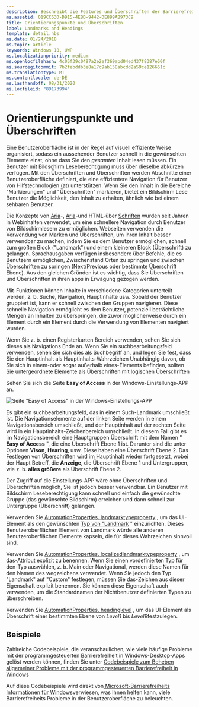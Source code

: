 ```yaml
---
description: Beschreibt die Features und Überschriften der Barrierefreiheit.
ms.assetid: 019CC63D-D915-4EBD-9442-DE899AB973C9
title: Orientierungspunkte und Überschriften
label: Landmarks and Headings
template: detail.hbs
ms.date: 01/24/2018
ms.topic: article
keywords: Windows 10, UWP
ms.localizationpriority: medium
ms.openlocfilehash: 4c05f39c0497a2e2ef369abd04ed437f8387e60f
ms.sourcegitcommit: 7b2febddb3e8a17c9ab158abcdd2a59ce126661c
ms.translationtype: MT
ms.contentlocale: de-DE
ms.lasthandoff: 08/31/2020
ms.locfileid: "89173994"
---
```

# <a name="landmarks-and-headings"></a>Orientierungspunkte und Überschriften

Eine Benutzeroberfläche ist in der Regel auf visuell effiziente Weise organisiert, sodass ein aussehender Benutzer schnell in die gewünschten Elemente einst, ohne dass Sie den *gesamten* Inhalt lesen müssen. Ein Benutzer mit Bildschirm Leseberechtigung muss über dieselbe abkürzen verfügen. Mit den Überschriften und Überschriften werden Abschnitte einer Benutzeroberfläche definiert, die eine effizientere Navigation für Benutzer von Hilfstechnologien (at) unterstützen. Wenn Sie den Inhalt in die Bereiche "Markierungen" und "Überschriften" markieren, bietet ein Bildschirm Lese Benutzer die Möglichkeit, den Inhalt zu erhalten, ähnlich wie bei einem sehbaren Benutzer.

Die Konzepte von [Aria](https://www.w3.org/WAI/GL/wiki/Using_ARIA_landmarks_to_identify_regions_of_a_page)-, [Aria](https://www.w3.org/TR/WCAG20-TECHS/ARIA12.html)-und HTML-über [Schriften](https://www.w3.org/TR/2016/NOTE-WCAG20-TECHS-20161007/H42.html) wurden seit Jahren in Webinhalten verwendet, um eine schnellere Navigation durch Benutzer von Bildschirmlesern zu ermöglichen. Webseiten verwenden die Verwendung von Marken und Überschriften, um ihren Inhalt besser verwendbar zu machen, indem Sie es dem Benutzer ermöglichen, schnell zum großen Block ("Landmark") und einem kleineren Block (Überschrift) zu gelangen. Sprachausgaben verfügen insbesondere über Befehle, die es Benutzern ermöglichen, Zwischenstand Orten zu springen und zwischen Überschriften zu springen (Next/Previous oder bestimmte Überschrift Ebene). Aus den gleichen Gründen ist es wichtig, dass Sie Überschriften und Überschriften in ihren apps in Erwägung gezogen werden.

Mit-Funktionen können Inhalte in verschiedene Kategorien unterteilt werden, z. b. Suche, Navigation, Hauptinhalte usw. Sobald der Benutzer gruppiert ist, kann er schnell zwischen den Gruppen navigieren. Diese schnelle Navigation ermöglicht es dem Benutzer, potenziell beträchtliche Mengen an Inhalten zu überspringen, die zuvor möglicherweise durch ein Element durch ein Element durch die Verwendung von Elementen navigiert wurden.

Wenn Sie z. b. einen Registerkarten Bereich verwenden, sehen Sie sich dieses als Navigations Ende an. Wenn Sie ein suchbearbeitungsfeld verwenden, sehen Sie sich dies als Suchbegriff an, und legen Sie fest, dass Sie den Hauptinhalt als Hauptinhalts-Wahrzeichen Unabhängig davon, ob Sie sich in einem-oder sogar außerhalb eines-Elements befinden, sollten Sie untergeordnete Elemente als Überschriften mit logischen Überschriften

Sehen Sie sich die Seite **Easy of Access** in der Windows-Einstellungs-APP an.

![Seite "Easy of Access" in der Windows-Einstellungs-APP](images/EaseOfAccessSettings.png)  

Es gibt ein suchbearbeitungsfeld, das in einem Such-Landmark umschließt ist. Die Navigationselemente auf der linken Seite werden in einem Navigationsbereich umschließt, und der Hauptinhalt auf der rechten Seite wird in ein Hauptinhalts-Zeichenbereich umschließt. In diesem Fall gibt es im Navigationsbereich eine Hauptgruppen Überschrift mit dem Namen " **Easy of Access** ", die eine Überschrift Ebene 1 ist. Darunter sind die unter Optionen **Vison**, **Hearing**, usw. Diese haben eine Überschrift Ebene 2. Das Festlegen von Überschriften wird im Hauptinhalt wieder fortgesetzt, wobei der Haupt Betreff, die **Anzeige**, die Überschrift Ebene 1 und Untergruppen, wie z. b. **alles größere** als Überschrift Ebene 2.

Der Zugriff auf die Einstellungs-APP wäre ohne Überschriften und Überschriften möglich, Sie ist jedoch besser verwendbar. Ein Benutzer mit Bildschirm Leseberechtigung kann schnell und einfach die gewünschte Gruppe (das gewünschte Bildschirm) erreichen und dann schnell zur Untergruppe (Überschrift) gelangen.

Verwenden Sie [AutomationProperties. landmarktypeproperty](/uwp/api/windows.ui.xaml.automation.automationproperties.LandmarkTypeProperty) , um das UI-Element als den gewünschten [Typ von "Landmark](/windows/desktop/WinAuto/landmark-type-identifiers) " einzurichten. Dieses Benutzeroberflächen Element von Landmark würde alle anderen Benutzeroberflächen Elemente kapseln, die für dieses Wahrzeichen sinnvoll sind.

Verwenden Sie [AutomationProperties. localizedlandmarktypeproperty](/uwp/api/windows.ui.xaml.automation.automationproperties.LocalizedLandmarkTypeProperty) , um das-Attribut explizit zu benennen. Wenn Sie einen vordefinierten Typ für den-Typ auswählen, z. b. Main oder Navigational, werden diese Namen für den Namen des wegzeichens verwendet. Wenn Sie jedoch den Typ "Landmark" auf "Custom" festlegen, müssen Sie das-Zeichen aus dieser Eigenschaft explizit benennen. Sie können diese Eigenschaft auch verwenden, um die Standardnamen der Nichtbenutzer definierten Typen zu überschreiben.

Verwenden Sie [AutomationProperties. headinglevel](/uwp/api/windows.ui.xaml.automation.automationproperties.headinglevelproperty) , um das UI-Element als Überschrift einer bestimmten Ebene von *Level1* bis *Level9*festzulegen.

## <a name="examples"></a>Beispiele

Zahlreiche Codebeispiele, die veranschaulichen, wie viele häufige Probleme mit der programmgesteuerten Barrierefreiheit in Windows-Desktop-Apps gelöst werden können, finden Sie unter [Codebeispiele zum Beheben allgemeiner Probleme mit der programmgesteuerten Barrierefreiheit in Windows](/accessibility-tools-docs/)

Auf diese Codebeispiele wird direkt von[ Microsoft-Barrierefreiheits Informationen für Windows](https://github.com/microsoft/accessibility-insights-windows)verwiesen, was Ihnen helfen kann, viele Barrierefreiheits Probleme in der Benutzeroberfläche zu beleuchten.
